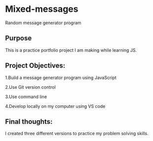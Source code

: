 # Mixed-messages
Random message generator program

## Purpose
This is a practice portfolio project I am making while learning JS.


## Project Objectives:

1.Build a message generator program using JavaScript

2.Use Git version control

3.Use command line

4.Develop locally on my computer using VS code

## Final thoughts:

I created three different versions to practice my problem solving skills.